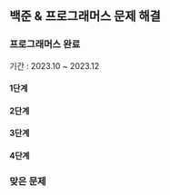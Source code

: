 
## 백준 & 프로그래머스 문제 해결 

### 프로그래머스 완료 

기간 : 2023.10 ~ 2023.12

#### 1단계

#### 2단계

#### 3단계

#### 4단계


### 맞은 문제 
